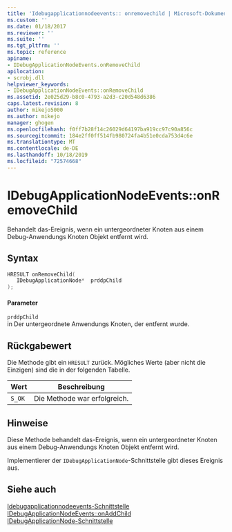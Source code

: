```yaml
---
title: 'Idebugapplicationnodeevents:: onremovechild | Microsoft-Dokumentation'
ms.custom: ''
ms.date: 01/18/2017
ms.reviewer: ''
ms.suite: ''
ms.tgt_pltfrm: ''
ms.topic: reference
apiname:
- IDebugApplicationNodeEvents.onRemoveChild
apilocation:
- scrobj.dll
helpviewer_keywords:
- IDebugApplicationNodeEvents::onRemoveChild
ms.assetid: 2e025d29-b8c0-4793-a2d3-c20d548d6386
caps.latest.revision: 8
author: mikejo5000
ms.author: mikejo
manager: ghogen
ms.openlocfilehash: f0ff7b28f14c26029d64197ba919cc97c90a856c
ms.sourcegitcommit: 184e2ff0ff514fb980724fa4b51e0cda753d4c6e
ms.translationtype: MT
ms.contentlocale: de-DE
ms.lasthandoff: 10/18/2019
ms.locfileid: "72574668"
---
```

# <a name="idebugapplicationnodeeventsonremovechild"></a>IDebugApplicationNodeEvents::onRemoveChild
Behandelt das-Ereignis, wenn ein untergeordneter Knoten aus einem Debug-Anwendungs Knoten Objekt entfernt wird.  
  
## <a name="syntax"></a>Syntax  
  
```cpp
HRESULT onRemoveChild(  
   IDebugApplicationNode*  prddpChild  
);  
```  
  
#### <a name="parameters"></a>Parameter  
 `prddpChild`  
 in Der untergeordnete Anwendungs Knoten, der entfernt wurde.  
  
## <a name="return-value"></a>Rückgabewert  
 Die Methode gibt ein `HRESULT` zurück. Mögliches Werte (aber nicht die Einzigen) sind die in der folgenden Tabelle.  
  
|Wert|Beschreibung|  
|-----------|-----------------|  
|`S_OK`|Die Methode war erfolgreich.|  
  
## <a name="remarks"></a>Hinweise  
 Diese Methode behandelt das-Ereignis, wenn ein untergeordneter Knoten aus einem Debug-Anwendungs Knoten Objekt entfernt wird.  
  
 Implementierer der `IDebugApplicationNode`-Schnittstelle gibt dieses Ereignis aus.  
  
## <a name="see-also"></a>Siehe auch  
 [Idebugapplicationnodeevents-Schnittstelle](../../winscript/reference/idebugapplicationnodeevents-interface.md)   
 [IDebugApplicationNodeEvents::onAddChild](../../winscript/reference/idebugapplicationnodeevents-onaddchild.md)   
 [IDebugApplicationNode-Schnittstelle](../../winscript/reference/idebugapplicationnode-interface.md)